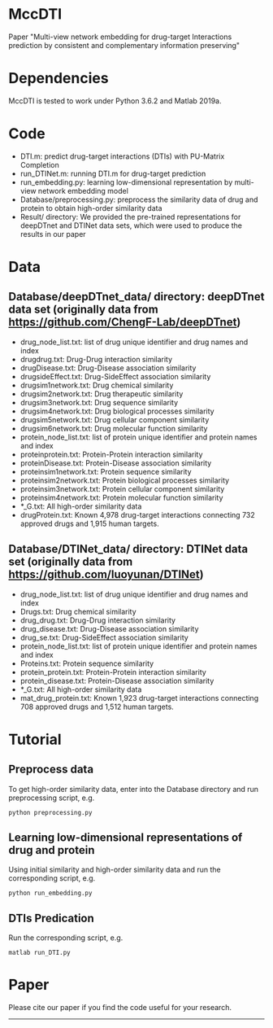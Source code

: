 # MccDTI
Paper "Multi-view network embedding for drug-target Interactions prediction by consistent and complementary information preserving"

# Dependencies
MccDTI is tested to work under Python 3.6.2 and Matlab 2019a.

# Code
- DTI.m: predict drug-target interactions (DTIs) with PU-Matrix Completion
- run_DTINet.m: running DTI.m for drug-target prediction
- run_embedding.py: learning low-dimensional representation by multi-view network embedding model
- Database/preprocessing.py: preprocess the similarity data of drug and protein to obtain high-order similarity data
- Result/ directory: We provided the pre-trained representations for deepDTnet and DTINet data sets, which were used to produce the results in our paper

# Data
## Database/deepDTnet_data/ directory: deepDTnet data set (originally data from https://github.com/ChengF-Lab/deepDTnet)
- drug_node_list.txt: list of drug unique identifier and drug names and index
- drugdrug.txt: Drug-Drug interaction similarity
- drugDisease.txt: Drug-Disease association similarity
- drugsideEffect.txt: Drug-SideEffect association similarity
- drugsim1network.txt: Drug chemical similarity
- drugsim2network.txt: Drug therapeutic similarity
- drugsim3network.txt: Drug sequence similarity
- drugsim4network.txt: Drug biological processes similarity
- drugsim5network.txt: Drug cellular component similarity
- drugsim6network.txt: Drug molecular function similarity
- protein_node_list.txt: list of protein unique identifier and protein names and index
- proteinprotein.txt: Protein-Protein interaction similarity
- proteinDisease.txt: Protein-Disease association similarity
- proteinsim1network.txt: Protein sequence similarity
- proteinsim2network.txt: Protein biological processes similarity
- proteinsim3network.txt: Protein cellular component similarity
- proteinsim4network.txt: Protein molecular function similarity
- *_G.txt: All high-order similarity data
- drugProtein.txt: Known 4,978 drug-target interactions connecting 732 approved drugs and 1,915 human targets.

## Database/DTINet_data/ directory: DTINet data set (originally data from https://github.com/luoyunan/DTINet)
- drug_node_list.txt: list of drug unique identifier and drug names and index
- Drugs.txt: Drug chemical similarity
- drug_drug.txt: Drug-Drug interaction similarity
- drug_disease.txt: Drug-Disease association similarity
- drug_se.txt: Drug-SideEffect association similarity
- protein_node_list.txt: list of protein unique identifier and protein names and index
- Proteins.txt: Protein sequence similarity
- protein_protein.txt: Protein-Protein interaction similarity
- protein_disease.txt: Protein-Disease association similarity
- *_G.txt: All high-order similarity data
- mat_drug_protein.txt: Known 1,923 drug-target interactions connecting 708 approved drugs and 1,512 human targets.

# Tutorial
## Preprocess data
To get high-order similarity data, enter into the Database directory and run preprocessing script, e.g.
```
python preprocessing.py
```

## Learning low-dimensional representations of drug and protein
Using initial similarity and high-order similarity data and run the corresponding script, e.g.

```
python run_embedding.py
```

## DTIs Predication
Run the corresponding script, e.g.

```
matlab run_DTI.py
```

# Paper
Please cite our paper if you find the code useful for your research.
***
